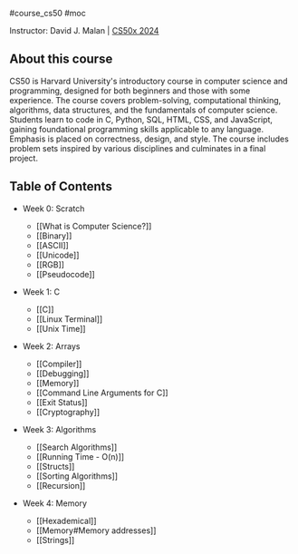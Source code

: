 #course_cs50 #moc

Instructor: David J. Malan | [CS50x 2024](https://cs50.harvard.edu/x/2024/)

## About this course
CS50 is Harvard University's introductory course in computer science and programming, designed for both beginners and those with some experience. The course covers problem-solving, computational thinking, algorithms, data structures, and the fundamentals of computer science. Students learn to code in C, Python, SQL, HTML, CSS, and JavaScript, gaining foundational programming skills applicable to any language. Emphasis is placed on correctness, design, and style. The course includes problem sets inspired by various disciplines and culminates in a final project.

## Table of Contents

- Week 0: Scratch
    - [[What is Computer Science?]]
    - [[Binary]]
    - [[ASCII]]
    - [[Unicode]]
    - [[RGB]]
    - [[Pseudocode]]

- Week 1: C
    - [[C]]
    - [[Linux Terminal]]
    - [[Unix Time]]

- Week 2: Arrays
    - [[Compiler]]
    - [[Debugging]]
    - [[Memory]]
    - [[Command Line Arguments for C]]
    - [[Exit Status]]
    - [[Cryptography]]

- Week 3: Algorithms
    - [[Search Algorithms]]
    - [[Running Time - O(n)]]
    - [[Structs]]
    - [[Sorting Algorithms]]
    - [[Recursion]]

- Week 4: Memory
    - [[Hexademical]] 
    - [[Memory#Memory addresses]]
    - [[Strings]]
